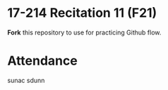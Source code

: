 # 17-214 Recitation 11 (F21)
**Fork** this repository to use for practicing Github flow.

# Attendance
sunac
sdunn
